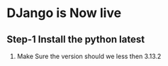 # DJango is Now live
## Step-1 Install the python latest 
1. Make Sure the version should we less then 3.13.2